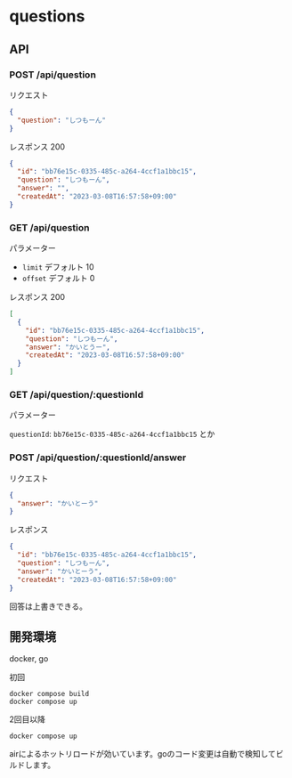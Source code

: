 # questions

## API

### POST /api/question

リクエスト

```json
{
  "question": "しつもーん"
}
```

レスポンス
200

```json
{
  "id": "bb76e15c-0335-485c-a264-4ccf1a1bbc15",
  "question": "しつもーん",
  "answer": "",
  "createdAt": "2023-03-08T16:57:58+09:00"
}
```

### GET /api/question

パラメーター

- `limit` デフォルト 10
- `offset` デフォルト 0

レスポンス
200

```json
[
  {
    "id": "bb76e15c-0335-485c-a264-4ccf1a1bbc15",
    "question": "しつもーん",
    "answer": "かいとうー",
    "createdAt": "2023-03-08T16:57:58+09:00"
  }
]
```

### GET /api/question/:questionId

パラメーター

`questionId`: `bb76e15c-0335-485c-a264-4ccf1a1bbc15` とか

### POST /api/question/:questionId/answer

リクエスト

```json
{
  "answer": "かいとーう"
}
```

レスポンス

```json
{
  "id": "bb76e15c-0335-485c-a264-4ccf1a1bbc15",
  "question": "しつもーん",
  "answer": "かいとーう",
  "createdAt": "2023-03-08T16:57:58+09:00"
}
```

回答は上書きできる。

## 開発環境

docker, go

初回

```shell
docker compose build
docker compose up
```

2回目以降

```shell
docker compose up
```

airによるホットリロードが効いています。goのコード変更は自動で検知してビルドします。
